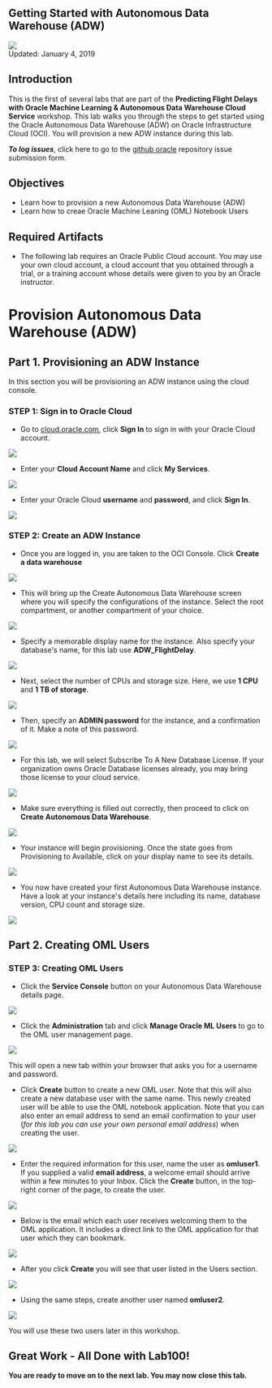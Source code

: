 Getting Started with Autonomous Data Warehouse (ADW)
----------------------------------------------------------------------------

![](images/100/Picture100-lab.png)  
Updated: January 4, 2019

## **Introduction**

This is the first of several labs that are part of the **Predicting Flight Delays with Oracle Machine Learning & Autonomous Data Warehouse Cloud Service** workshop. This lab walks you through the steps to get started using the Oracle Autonomous Data Warehouse (ADW) on Oracle Infrastructure Cloud (OCI). You will provision a new ADW instance during this lab. 

**_To log issues_**, click here to go to the [github oracle](https://github.com/oracle/learning-library/issues/new) repository issue submission form.

## Objectives
-   Learn how to provision a new Autonomous Data Warehouse (ADW) 
-   Learn how to creae Oracle Machine Leaning (OML) Notebook Users

## Required Artifacts
-   The following lab requires an Oracle Public Cloud account. You may use your own cloud account, a cloud account that you obtained through a trial, or a training account whose details were given to you by an Oracle instructor.

# Provision Autonomous Data Warehouse (ADW)

## Part 1. Provisioning an ADW Instance


In this section you will be provisioning an ADW instance using the cloud console.


### **STEP 1: Sign in to Oracle Cloud**

-   Go to [cloud.oracle.com](https://cloud.oracle.com), click **Sign In** to sign in with your Oracle Cloud account.

![](./images/100/Picture100-2.png)

-   Enter your **Cloud Account Name** and click **My Services**.

![](./images/100/Picture100-3.jpg)

-   Enter your Oracle Cloud **username** and **password**, and click **Sign In**.

![](./images/100/Picture100-4.png)

### **STEP 2: Create an ADW Instance**

-   Once you are logged in, you are taken to the OCI Console. Click **Create a data warehouse**

![](./images/100/Picture100-25.jpg) 

-  This will bring up the Create Autonomous Data Warehouse screen where you will specify the configurations of the instance. Select the root compartment, or another compartment of your choice.

![](./images/100/Picture100-26.jpg)

-  Specify a memorable display name for the instance. Also specify your database's name, for this lab use **ADW_FlightDelay**.

![](./images/100/Picture100-27.jpeg)

-  Next, select the number of CPUs and storage size. Here, we use **1 CPU** and **1 TB of storage**.

![](./images/100/Picture100-28.jpeg)

-  Then, specify an **ADMIN password** for the instance, and a confirmation of it. Make a note of this password.

![](./images/100/Picture100-29.jpeg)

-  For this lab, we will select Subscribe To A New Database License. If your organization owns Oracle Database licenses already, you may bring those license to your cloud service.

![](./images/100/Picture100-37.JPG)

-  Make sure everything is filled out correctly, then proceed to click on **Create Autonomous Data Warehouse**.

![](./images/100/Picture100-31.jpeg)

-  Your instance will begin provisioning. Once the state goes from Provisioning to Available, click on your display name to see its details.

![](./images/100/Picture100-32.jpeg)

-  You now have created your first Autonomous Data Warehouse instance. Have a look at your instance's details here including its name, database version, CPU count and storage size.

![](./images/100/Picture100-33.jpeg)


## Part 2. Creating OML Users

### **STEP 3: Creating OML Users**

- Click the **Service Console** button on your Autonomous Data Warehouse details page.

![](./images/100/Picture100-34.jpeg)

- Click the **Administration** tab and click **Manage Oracle ML Users** to go to the OML user management page.

![](./images/100/Picture100-35.jpeg)

This will open a new tab within your browser that asks you for a username and password.

-   Click **Create** button to create a new OML user. Note that this will also create a new database user with the same name. This newly created user will be able to use the OML notebook application. Note that you can also enter an email address to send an email confirmation to your user (*for this lab you can use your own personal email address*) when creating the user.

![](./images/100/Picture700-5.png)

-   Enter the required information for this user, name the user as **omluser1**. If you supplied a valid **email address**, a welcome email should arrive within a few minutes to your Inbox. Click the **Create** button, in the top-right corner of the page, to create the user.

![](./images/100/Picture700-7.png)

-   Below is the email which each user receives welcoming them to the OML application. It includes a direct link to the OML application
for that user which they can bookmark.

![](./images/100/Picture700-8.png)

-   After you click **Create** you will see that user listed in the Users section.

![](./images/100/Picture700-9.png)

-   Using the same steps, create another user named **omluser2**.

![](./images/100/Picture700-10.png)

You will use these two users later in this workshop.



## Great Work - All Done with Lab100!
**You are ready to move on to the next lab. You may now close this tab.**
